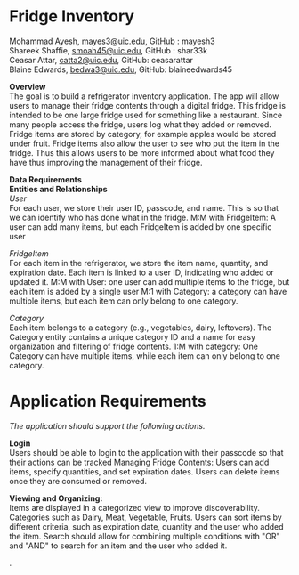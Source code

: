 # Fridge Inventory

Mohammad Ayesh, mayes3@uic.edu, GitHub : mayesh3\
Shareek Shaffie, smoah45@uic.edu, GitHub : shar33k\
Ceasar Attar, catta2@uic.edu, GitHub: ceasarattar\
Blaine Edwards, bedwa3@uic.edu, GitHub: blaineedwards45

**Overview**\
The goal is to build a refrigerator inventory application. The app will allow users to manage their fridge contents through a digital fridge. This fridge is intended to be one large fridge used for something like a restaurant. Since many people access the fridge, users log what they added or removed. Fridge items are stored by category, for example apples would be stored under fruit. Fridge items also allow the user to see who put the item in the fridge. Thus this allows users to be more informed about what food they have thus improving the management of their fridge.

**Data Requirements**\
**Entities and Relationships**\
*User*\
For each user, we store their user ID, passcode, and name.
This is so that we can identify who has done what in the fridge.
M:M with FridgeItem: A user can add many items, but each FridgeItem is added by one specific user

*FridgeItem*\
For each item in the refrigerator, we store the item name, quantity, and expiration date.
Each item is linked to a user ID, indicating who added or updated it.
M:M with User: one user can add multiple items to the fridge, but each item is added by a single user
M:1 with Category: a category can have multiple items, but each item can only belong to one category.

*Category*\
Each item belongs to a category (e.g., vegetables, dairy, leftovers). The Category entity contains a unique category ID and a name for easy organization and filtering of fridge contents.
1:M with category: One Category can have multiple items, while each item can only belong to one category.

# Application Requirements
*The application should support the following actions.*

**Login**\
Users should be able to login to the application with their passcode so that their actions can be tracked
Managing Fridge Contents:
Users can add items, specify quantities, and set expiration dates.
Users can delete items once they are consumed or removed.

**Viewing and Organizing:**\
Items are displayed in a categorized view to improve discoverability.
Categories such as Dairy, Meat, Vegetable, Fruits.
Users can sort items by different criteria, such as expiration date, quantity and the user who added the item.
Search should allow for combining multiple conditions with "OR" and "AND" to search for an item and the user who added it.











.


